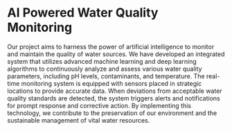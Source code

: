 # AI Powered Water Quality Monitoring
Our project aims to harness the power of artificial intelligence to monitor and maintain the quality of water sources. We have developed an integrated system that utilizes advanced machine learning and deep learning algorithms to continuously analyze and assess various water quality parameters, including pH levels, contaminants, and temperature. The real-time monitoring system is equipped with sensors placed in strategic locations to provide accurate data. When deviations from acceptable water quality standards are detected, the system triggers alerts and notifications for prompt response and corrective action. By implementing this technology, we contribute to the preservation of our environment and the sustainable management of vital water resources.
